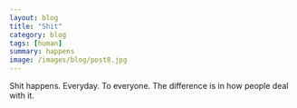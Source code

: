 ```yaml
---
layout: blog
title: "Shit"
category: blog
tags: [human]  
summary: happens
image: /images/blog/post8.jpg
---
```


Shit happens.
Everyday.
To everyone.
The difference is in how people deal with it.

